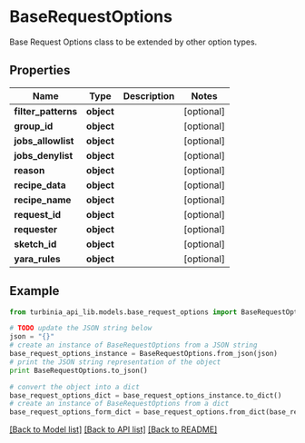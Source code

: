 # BaseRequestOptions

Base Request Options class to be extended by other option types. 

## Properties
Name | Type | Description | Notes
------------ | ------------- | ------------- | -------------
**filter_patterns** | **object** |  | [optional] 
**group_id** | **object** |  | [optional] 
**jobs_allowlist** | **object** |  | [optional] 
**jobs_denylist** | **object** |  | [optional] 
**reason** | **object** |  | [optional] 
**recipe_data** | **object** |  | [optional] 
**recipe_name** | **object** |  | [optional] 
**request_id** | **object** |  | [optional] 
**requester** | **object** |  | [optional] 
**sketch_id** | **object** |  | [optional] 
**yara_rules** | **object** |  | [optional] 

## Example

```python
from turbinia_api_lib.models.base_request_options import BaseRequestOptions

# TODO update the JSON string below
json = "{}"
# create an instance of BaseRequestOptions from a JSON string
base_request_options_instance = BaseRequestOptions.from_json(json)
# print the JSON string representation of the object
print BaseRequestOptions.to_json()

# convert the object into a dict
base_request_options_dict = base_request_options_instance.to_dict()
# create an instance of BaseRequestOptions from a dict
base_request_options_form_dict = base_request_options.from_dict(base_request_options_dict)
```
[[Back to Model list]](../README.md#documentation-for-models) [[Back to API list]](../README.md#documentation-for-api-endpoints) [[Back to README]](../README.md)


